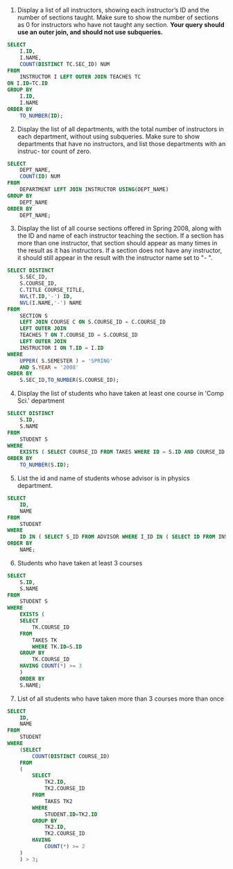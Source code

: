 1. Display a list of all instructors, showing each instructor’s ID and the number of sections taught. Make sure to show the number of sections as 0 for instructors who have not taught any section. __Your query should use an
outer join, and should not use subqueries.__

```sql
SELECT
	I.ID,
	I.NAME,
	COUNT(DISTINCT TC.SEC_ID) NUM
FROM
	INSTRUCTOR I LEFT OUTER JOIN TEACHES TC
ON I.ID=TC.ID
GROUP BY
	I.ID,
	I.NAME
ORDER BY
	TO_NUMBER(ID);
```

2. Display the list of all departments, with the total number of instructors in each department, without using subqueries. Make sure to show departments that have no instructors, and list those departments with an instruc-
tor count of zero.
```sql
SELECT
	DEPT_NAME,
	COUNT(ID) NUM 
FROM
	DEPARTMENT LEFT JOIN INSTRUCTOR USING(DEPT_NAME)
GROUP BY
	DEPT_NAME
ORDER BY
	DEPT_NAME;
```

3. Display the list of all course sections offered in Spring 2008, along with the ID and name of each instructor teaching the section. If a section has more than one instructor, that section should appear as many times in the result as it has instructors. If a section does not have any instructor,
it should still appear in the result with the instructor name set to "-
".
```sql
SELECT DISTINCT
	S.SEC_ID,
	S.COURSE_ID,
	C.TITLE COURSE_TITLE,
	NVL(T.ID,'-') ID,
	NVL(I.NAME,'-') NAME
FROM
	SECTION S
	LEFT JOIN COURSE C ON S.COURSE_ID = C.COURSE_ID 
	LEFT OUTER JOIN 
	TEACHES T ON T.COURSE_ID = S.COURSE_ID
	LEFT OUTER JOIN 
	INSTRUCTOR I ON T.ID = I.ID
WHERE
	UPPER( S.SEMESTER ) = 'SPRING' 
	AND S.YEAR = '2008'
ORDER BY
	S.SEC_ID,TO_NUMBER(S.COURSE_ID);
```

4. Display the list of students who have taken at least one course in 'Comp Sci.' department
```sql
SELECT DISTINCT
	S.ID,
	S.NAME 
FROM
	STUDENT S 
WHERE
	EXISTS ( SELECT COURSE_ID FROM TAKES WHERE ID = S.ID AND COURSE_ID IN ( SELECT COURSE_ID FROM COURSE WHERE DEPT_NAME = 'Comp. Sci.' ) ) 
ORDER BY
	TO_NUMBER(S.ID);
```

5. List the id and name of students whose advisor is in physics department. 
```sql
SELECT
	ID,
	NAME 
FROM
	STUDENT 
WHERE
	ID IN ( SELECT S_ID FROM ADVISOR WHERE I_ID IN ( SELECT ID FROM INSTRUCTOR WHERE UPPER( DEPT_NAME ) = 'PHYSICS' ) ) 
ORDER BY
	NAME;
```

6. Students who have taken at least 3 courses
```sql
SELECT
	S.ID,
	S.NAME 
FROM
	STUDENT S
WHERE
	EXISTS (
	SELECT	
		TK.COURSE_ID
	FROM
		TAKES TK 
		WHERE TK.ID=S.ID
	GROUP BY
		TK.COURSE_ID
	HAVING COUNT(*) >= 3
	)
	ORDER BY
	S.NAME;
```

7. List of all students who have taken more than 3 courses more than once
```sql
SELECT
	ID,
	NAME
FROM
    STUDENT
WHERE
	(SELECT 
	    COUNT(DISTINCT COURSE_ID)
	FROM
	(
        SELECT
		    TK2.ID,
		    TK2.COURSE_ID
        FROM 
            TAKES TK2 
        WHERE
            STUDENT.ID=TK2.ID
        GROUP BY
            TK2.ID,
            TK2.COURSE_ID
        HAVING 
            COUNT(*) >= 2
    )
    ) > 3;
```